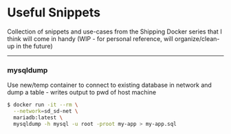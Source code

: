# Useful Snippets

Collection of snippets and use-cases from the Shipping Docker series that
I think will come in handy (WIP - for personal reference, will organize/clean-up
in the future)

---

### mysqldump

Use new/temp container to connect to existing database in network and dump a
table - writes output to pwd of host machine

```bash
$ docker run -it --rm \
  --network=sd_sd-net \
  mariadb:latest \
  mysqldump -h mysql -u root -proot my-app > my-app.sql
```

